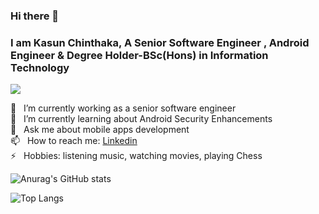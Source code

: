### Hi there 👋 
### I am Kasun Chinthaka, A Senior Software Engineer , Android Engineer & Degree Holder-BSc(Hons) in Information Technology
![](https://komarev.com/ghpvc/?username=Kasun-Chinthaka-Piyarathna&color=brightgreen)


 🔭 &nbsp;&nbsp;I’m currently working as a senior software engineer<br>
 🌱 &nbsp;&nbsp;I’m currently learning about Android Security Enhancements<br>
 💬 &nbsp;&nbsp;Ask me about mobile apps development<br>
 📫 &nbsp;&nbsp;How to reach me: [Linkedin](https://www.linkedin.com/in/kchinthakacodex)<br>
 ⚡ &nbsp;&nbsp;Hobbies: listening music, watching movies, playing Chess<br>
 
 ![Anurag's GitHub stats](https://github-readme-stats.vercel.app/api?username=Kasun-Chinthaka-Piyarathna&show_icons=true&theme=merko&hide=prs,contribs)

 
 ![Top Langs](https://github-readme-stats.vercel.app/api/top-langs/?username=Kasun-Chinthaka-Piyarathna&layout=compact&langs_count=10&theme=radical)


